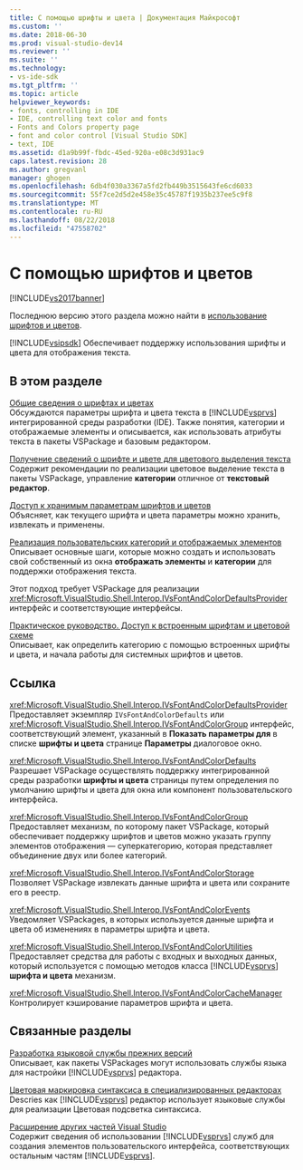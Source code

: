 ```yaml
---
title: С помощью шрифты и цвета | Документация Майкрософт
ms.custom: ''
ms.date: 2018-06-30
ms.prod: visual-studio-dev14
ms.reviewer: ''
ms.suite: ''
ms.technology:
- vs-ide-sdk
ms.tgt_pltfrm: ''
ms.topic: article
helpviewer_keywords:
- fonts, controlling in IDE
- IDE, controlling text color and fonts
- Fonts and Colors property page
- font and color control [Visual Studio SDK]
- text, IDE
ms.assetid: d1a9b99f-fbdc-45ed-920a-e08c3d931ac9
caps.latest.revision: 28
ms.author: gregvanl
manager: ghogen
ms.openlocfilehash: 6db4f030a3367a5fd2fb449b3515643fe6cd6033
ms.sourcegitcommit: 55f7ce2d5d2e458e35c45787f1935b237ee5c9f8
ms.translationtype: MT
ms.contentlocale: ru-RU
ms.lasthandoff: 08/22/2018
ms.locfileid: "47558702"
---
```

# <a name="using-fonts-and-colors"></a>С помощью шрифтов и цветов
[!INCLUDE[vs2017banner](../includes/vs2017banner.md)]

Последнюю версию этого раздела можно найти в [использование шрифтов и цветов](https://docs.microsoft.com/visualstudio/extensibility/using-fonts-and-colors).  
  
[!INCLUDE[vsipsdk](../includes/vsipsdk-md.md)] Обеспечивает поддержку использования шрифты и цвета для отображения текста.  
  
## <a name="in-this-section"></a>В этом разделе  
 [Общие сведения о шрифтах и цветах](../extensibility/font-and-color-overview.md)  
 Обсуждаются параметры шрифта и цвета текста в [!INCLUDE[vsprvs](../includes/vsprvs-md.md)] интегрированной среды разработки (IDE). Также понятия, категории и отображаемые элементы и описывается, как использовать атрибуты текста в пакеты VSPackage и базовым редактором.  
  
 [Получение сведений о шрифте и цвете для цветового выделения текста](../extensibility/getting-font-and-color-information-for-text-colorization.md)  
 Содержит рекомендации по реализации цветовое выделение текста в пакеты VSPackage, управление **категории** отличное от **текстовый редактор**.  
  
 [Доступ к хранимым параметрам шрифтов и цветов](../extensibility/accessing-stored-font-and-color-settings.md)  
 Объясняет, как текущего шрифта и цвета параметры можно хранить, извлекать и применены.  
  
 [Реализация пользовательских категорий и отображаемых элементов](../extensibility/implementing-custom-categories-and-display-items.md)  
 Описывает основные шаги, которые можно создать и использовать свой собственный из окна **отображать элементы** и **категории** для поддержки отображения текста.  
  
 Этот подход требует VSPackage для реализации <xref:Microsoft.VisualStudio.Shell.Interop.IVsFontAndColorDefaultsProvider> интерфейс и соответствующие интерфейсы.  
  
 [Практическое руководство. Доступ к встроенным шрифтам и цветовой схеме](../extensibility/how-to-access-the-built-in-fonts-and-color-scheme.md)  
 Описывает, как определить категорию с помощью встроенных шрифты и цвета, и начала работы для системных шрифтов и цветов.  
  
## <a name="reference"></a>Ссылка  
 <xref:Microsoft.VisualStudio.Shell.Interop.IVsFontAndColorDefaultsProvider>  
 Предоставляет экземпляр `IVsFontAndColorDefaults` или <xref:Microsoft.VisualStudio.Shell.Interop.IVsFontAndColorGroup> интерфейс, соответствующий элемент, указанный в **Показать параметры для** в списке **шрифты и цвета** странице **Параметры** диалоговое окно.  
  
 <xref:Microsoft.VisualStudio.Shell.Interop.IVsFontAndColorDefaults>  
 Разрешает VSPackage осуществлять поддержку интегрированной среды разработки **шрифты и цвета** страницы путем определения по умолчанию шрифты и цвета для окна или компонент пользовательского интерфейса.  
  
 <xref:Microsoft.VisualStudio.Shell.Interop.IVsFontAndColorGroup>  
 Предоставляет механизм, по которому пакет VSPackage, который обеспечивает поддержку шрифтов и цветов можно указать группу элементов отображения — суперкатегорию, которая представляет объединение двух или более категорий.  
  
 <xref:Microsoft.VisualStudio.Shell.Interop.IVsFontAndColorStorage>  
 Позволяет VSPackage извлекать данные шрифта и цвета или сохраните его в реестр.  
  
 <xref:Microsoft.VisualStudio.Shell.Interop.IVsFontAndColorEvents>  
 Уведомляет VSPackages, в которых используется данные шрифта и цвета об изменениях в параметры шрифта и цвета.  
  
 <xref:Microsoft.VisualStudio.Shell.Interop.IVsFontAndColorUtilities>  
 Предоставляет средства для работы с входных и выходных данных, который используется с помощью методов класса [!INCLUDE[vsprvs](../includes/vsprvs-md.md)] **шрифта и цвета** механизм.  
  
 <xref:Microsoft.VisualStudio.Shell.Interop.IVsFontAndColorCacheManager>  
 Контролирует кэширование параметров шрифта и цвета.  
  
## <a name="related-sections"></a>Связанные разделы  
 [Разработка языковой службы прежних версий](../extensibility/internals/developing-a-legacy-language-service.md)  
 Описывает, как пакеты VSPackages могут использовать службы языка для настройки [!INCLUDE[vsprvs](../includes/vsprvs-md.md)] редактора.  
  
 [Цветовая маркировка синтаксиса в специализированных редакторах](../extensibility/syntax-coloring-in-custom-editors.md)  
 Descries как [!INCLUDE[vsprvs](../includes/vsprvs-md.md)] редактор использует языковые службы для реализации Цветовая подсветка синтаксиса.  
  
 [Расширение других частей Visual Studio](../extensibility/extending-other-parts-of-visual-studio.md)  
 Содержит сведения об использовании [!INCLUDE[vsprvs](../includes/vsprvs-md.md)] служб для создания элементов пользовательского интерфейса, соответствующих остальным частям [!INCLUDE[vsprvs](../includes/vsprvs-md.md)].

